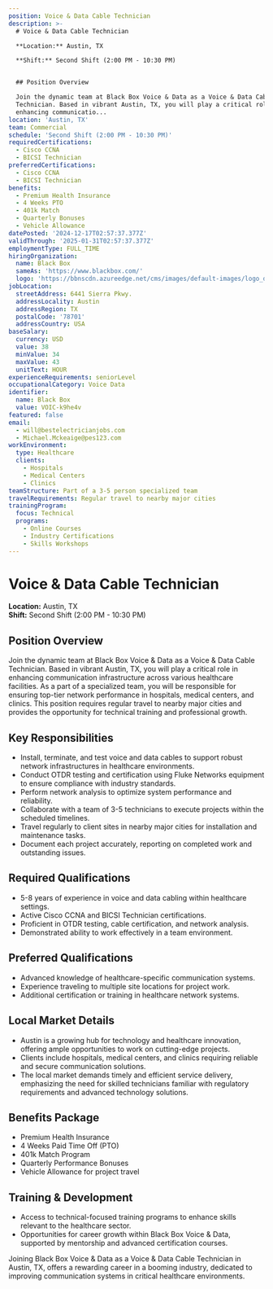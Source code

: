 ```yaml
---
position: Voice & Data Cable Technician
description: >-
  # Voice & Data Cable Technician  

  **Location:** Austin, TX  

  **Shift:** Second Shift (2:00 PM - 10:30 PM)  


  ## Position Overview  

  Join the dynamic team at Black Box Voice & Data as a Voice & Data Cable
  Technician. Based in vibrant Austin, TX, you will play a critical role in
  enhancing communicatio...
location: 'Austin, TX'
team: Commercial
schedule: 'Second Shift (2:00 PM - 10:30 PM)'
requiredCertifications:
  - Cisco CCNA
  - BICSI Technician
preferredCertifications:
  - Cisco CCNA
  - BICSI Technician
benefits:
  - Premium Health Insurance
  - 4 Weeks PTO
  - 401k Match
  - Quarterly Bonuses
  - Vehicle Allowance
datePosted: '2024-12-17T02:57:37.377Z'
validThrough: '2025-01-31T02:57:37.377Z'
employmentType: FULL_TIME
hiringOrganization:
  name: Black Box
  sameAs: 'https://www.blackbox.com/'
  logo: 'https://bbnscdn.azureedge.net/cms/images/default-images/logo_dark.png'
jobLocation:
  streetAddress: 6441 Sierra Pkwy.
  addressLocality: Austin
  addressRegion: TX
  postalCode: '78701'
  addressCountry: USA
baseSalary:
  currency: USD
  value: 38
  minValue: 34
  maxValue: 43
  unitText: HOUR
experienceRequirements: seniorLevel
occupationalCategory: Voice Data
identifier:
  name: Black Box
  value: VOIC-k9he4v
featured: false
email:
  - will@bestelectricianjobs.com
  - Michael.Mckeaige@pes123.com
workEnvironment:
  type: Healthcare
  clients:
    - Hospitals
    - Medical Centers
    - Clinics
teamStructure: Part of a 3-5 person specialized team
travelRequirements: Regular travel to nearby major cities
trainingProgram:
  focus: Technical
  programs:
    - Online Courses
    - Industry Certifications
    - Skills Workshops
---
```




# Voice & Data Cable Technician  
**Location:** Austin, TX  
**Shift:** Second Shift (2:00 PM - 10:30 PM)  

## Position Overview  
Join the dynamic team at Black Box Voice & Data as a Voice & Data Cable Technician. Based in vibrant Austin, TX, you will play a critical role in enhancing communication infrastructure across various healthcare facilities. As a part of a specialized team, you will be responsible for ensuring top-tier network performance in hospitals, medical centers, and clinics. This position requires regular travel to nearby major cities and provides the opportunity for technical training and professional growth.

## Key Responsibilities  
- Install, terminate, and test voice and data cables to support robust network infrastructures in healthcare environments.  
- Conduct OTDR testing and certification using Fluke Networks equipment to ensure compliance with industry standards.  
- Perform network analysis to optimize system performance and reliability.  
- Collaborate with a team of 3-5 technicians to execute projects within the scheduled timelines.  
- Travel regularly to client sites in nearby major cities for installation and maintenance tasks.  
- Document each project accurately, reporting on completed work and outstanding issues.  

## Required Qualifications  
- 5-8 years of experience in voice and data cabling within healthcare settings.  
- Active Cisco CCNA and BICSI Technician certifications.  
- Proficient in OTDR testing, cable certification, and network analysis.  
- Demonstrated ability to work effectively in a team environment.  

## Preferred Qualifications  
- Advanced knowledge of healthcare-specific communication systems.  
- Experience traveling to multiple site locations for project work.  
- Additional certification or training in healthcare network systems.  

## Local Market Details  
- Austin is a growing hub for technology and healthcare innovation, offering ample opportunities to work on cutting-edge projects.  
- Clients include hospitals, medical centers, and clinics requiring reliable and secure communication solutions.  
- The local market demands timely and efficient service delivery, emphasizing the need for skilled technicians familiar with regulatory requirements and advanced technology solutions.  

## Benefits Package  
- Premium Health Insurance  
- 4 Weeks Paid Time Off (PTO)  
- 401k Match Program  
- Quarterly Performance Bonuses  
- Vehicle Allowance for project travel  

## Training & Development  
- Access to technical-focused training programs to enhance skills relevant to the healthcare sector.  
- Opportunities for career growth within Black Box Voice & Data, supported by mentorship and advanced certification courses.  

Joining Black Box Voice & Data as a Voice & Data Cable Technician in Austin, TX, offers a rewarding career in a booming industry, dedicated to improving communication systems in critical healthcare environments.